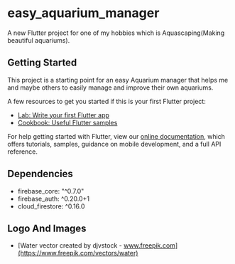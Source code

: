 # easy_aquarium_manager

A new Flutter project for one of my hobbies which is Aquascaping(Making beautiful aquariums).

## Getting Started

This project is a starting point for an easy Aquarium manager that helps me and maybe others to easily manage and improve their own aquariums.

A few resources to get you started if this is your first Flutter project:

- [Lab: Write your first Flutter app](https://flutter.dev/docs/get-started/codelab)
- [Cookbook: Useful Flutter samples](https://flutter.dev/docs/cookbook)

For help getting started with Flutter, view our
[online documentation](https://flutter.dev/docs), which offers tutorials,
samples, guidance on mobile development, and a full API reference.

## Dependencies
- firebase_core: "^0.7.0"
- firebase_auth: ^0.20.0+1
- cloud_firestore: ^0.16.0

## Logo And Images
- [Water vector created by djvstock - www.freepik.com](https://www.freepik.com/vectors/water)

